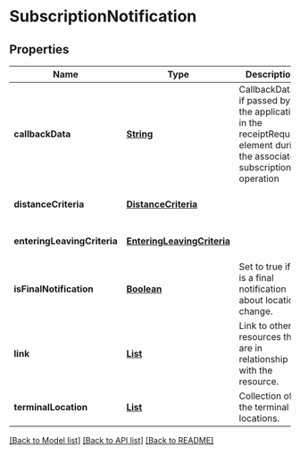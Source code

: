 # SubscriptionNotification
## Properties

Name | Type | Description | Notes
------------ | ------------- | ------------- | -------------
**callbackData** | [**String**](string.md) | CallbackData if passed by the application in the receiptRequest element during the associated subscription operation | [optional] [default to null]
**distanceCriteria** | [**DistanceCriteria**](DistanceCriteria.md) |  | [optional] [default to null]
**enteringLeavingCriteria** | [**EnteringLeavingCriteria**](EnteringLeavingCriteria.md) |  | [optional] [default to null]
**isFinalNotification** | [**Boolean**](boolean.md) | Set to true if it is a final notification about location change. | [optional] [default to null]
**link** | [**List**](Link.md) | Link to other resources that are in relationship with the resource. | [optional] [default to null]
**terminalLocation** | [**List**](TerminalLocation.md) | Collection of the terminal locations. | [default to null]

[[Back to Model list]](../README.md#documentation-for-models) [[Back to API list]](../README.md#documentation-for-api-endpoints) [[Back to README]](../README.md)

